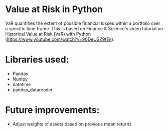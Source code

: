 # Value at Risk in Python
VaR quantifies the extent of possible financial losses within a portfolio over a specific time frame. 
This is based on Finance & Science's video tutorial on Historical Value at Risk (VaR) with Python (https://www.youtube.com/watch?v=90DeUSZ9fEk).

# Libraries used:
- Pandas
- Numpy
- datetime
- pandas_datareader

# Future improvements:
- Adjust weights of assets based on previous mean returns
